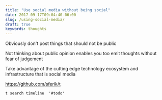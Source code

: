 ```yaml
---
title: "Use social media without being social"
date: 2017-09-17T09:04:40-06:00
slug: /using-social-media/
draft: true
keywords: thoughts
---
```


Obviously don't post things that should not be public

Not thinking about public opinion enables you too emit thoughts without fear of judgement

Take advantage of the cutting edge technology ecosystem and infrastructure that is social media

https://github.com/sferik/t

```
t search timeline  '#todo'
```
